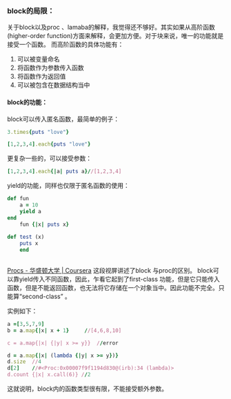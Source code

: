 ### block的局限：
关于block以及proc 、lamaba的解释，我觉得还不够好。其实如果从高阶函数(higher-order function)方面来解释，会更加方便。对于块来说，唯一的功能就是接受一个函数。
而高阶函数的具体功能有：

1. 可以被变量命名
2. 将函数作为参数传入函数
3. 将函数作为返回值
4. 可以被包含在数据结构当中

#### block的功能：
block可以传入匿名函数，最简单的例子：

```ruby
3.times{puts "love"}

[1,2,3,4].each{puts "love"}

```

更复杂一些的，可以接受参数：
```ruby
[1,2,3,4].each{|a| puts a}//[1,2,3,4]

```
yield的功能，同样也仅限于匿名函数的使用：
```ruby
def fun
	a = 10
	yield a
end
	fun {|x| puts x}
	
def test (x)
	puts x
	end
		
```


[Procs - 华盛顿大学 | Coursera](https://www.coursera.org/learn/programming-languages-part-c/lecture/GwWxg/procs) 这段视屏讲述了block 与proc的区别。
block可以靠yield传入不同函数，因此，乍看它起到了first-class 功能，但是它只能传入函数，但是不能返回函数，也无法将它存储在一个对象当中。因此功能不完全。只能算“second-class” 。

实例如下：
```ruby
a =[3,5,7,9]
b = a.map{|x| x + 1}     //[4,6,8,10]

c = a.map{|x| {|y| x >= y}}  //error

d = a.map{|x| (lambda {|y| x >= y})}
d.size	//4
d[2]	//#<Proc:0x00007f9f1194d830@(irb):34 (lambda)>
d.count {|x| x.call(6)}	//2
```
这就说明，block内的函数类型很有限，不能接受额外参数。